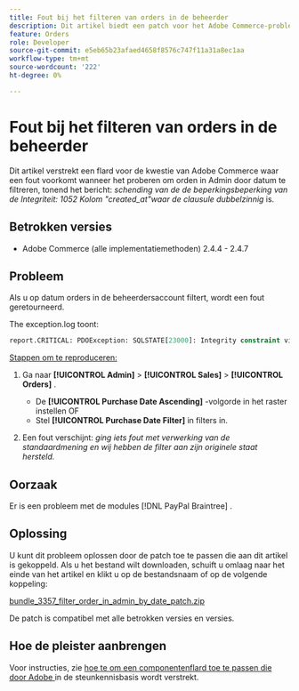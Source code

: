 ```yaml
---
title: Fout bij het filteren van orders in de beheerder
description: Dit artikel biedt een patch voor het Adobe Commerce-probleem, waarbij een fout optreedt bij het filteren van orders in Admin op datum, waarbij het bericht 'Integrity constraint violt 1052 Column 'created_at' wordt weergegeven waarbij de component dubbelzinnig is.
feature: Orders
role: Developer
source-git-commit: e5eb65b23afaed4658f8576c747f11a31a8ec1aa
workflow-type: tm+mt
source-wordcount: '222'
ht-degree: 0%

---
```


# Fout bij het filteren van orders in de beheerder

Dit artikel verstrekt een flard voor de kwestie van Adobe Commerce waar een fout voorkomt wanneer het proberen om orden in Admin door datum te filtreren, tonend het bericht: *schending van de de beperkingsbeperking van de Integriteit: 1052 Kolom &quot;created_at&quot;waar de clausule dubbelzinnig* is.

## Betrokken versies

* Adobe Commerce (alle implementatiemethoden) 2.4.4 - 2.4.7

## Probleem

Als u op datum orders in de beheerdersaccount filtert, wordt een fout geretourneerd.

The exception.log toont:

```SQL
report.CRITICAL: PDOException: SQLSTATE[23000]: Integrity constraint violation: 1052 Column 'created_at' in where clause is ambiguous in /path/to/magento/vendor/magento/framework/DB/Statement/Pdo/Mysql.php:90
```

<u> Stappen om te reproduceren:</u>

1. Ga naar **[!UICONTROL Admin]** > **[!UICONTROL Sales]** > **[!UICONTROL Orders]** .
   * De **[!UICONTROL Purchase Date Ascending]** -volgorde in het raster instellen OF
   * Stel **[!UICONTROL Purchase Date Filter]** in filters in.

1. Een fout verschijnt: *ging iets fout met verwerking van de standaardmening en wij hebben de filter aan zijn originele staat hersteld.*

## Oorzaak

Er is een probleem met de modules [!DNL PayPal Braintree] .

## Oplossing

U kunt dit probleem oplossen door de patch toe te passen die aan dit artikel is gekoppeld. Als u het bestand wilt downloaden, schuift u omlaag naar het einde van het artikel en klikt u op de bestandsnaam of op de volgende koppeling:

[bundle_3357_filter_order_in_admin_by_date_patch.zip](assets/bundle-3357-unable-to-filter-order-in-admin-by-date.zip)

De patch is compatibel met alle betrokken versies en versies.

## Hoe de pleister aanbrengen

Voor instructies, zie [ hoe te om een componentenflard toe te passen die door Adobe ](/help/how-to/general/how-to-apply-a-composer-patch-provided-by-magento.md) in de steunkennisbasis wordt verstrekt.

